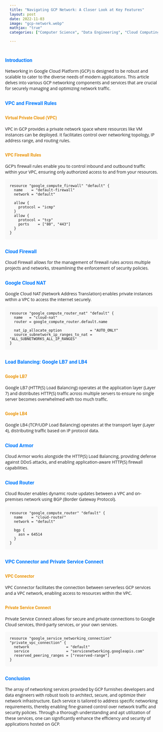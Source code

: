 ```yaml
---
title: "Navigating GCP Network: A Closer Look at Key Features"
layout: post
date: 2022-11-03
image: "gcp-network.webp"
mathjax: "true"
categories: ["Computer Science", "Data Engineering", "Cloud Computing"]

---
```


<style>
  @import url('https://fonts.googleapis.com/css2?family=Roboto:wght@300&display=swap');
  
  body {
      font-family: 'Open Sans', sans-serif;
  }

  h1 {
    font-family: 'Roboto', sans-serif;
    color: #007bff;
    margin-top: 30px;
  }

  h3 {
    font-family: 'Roboto', sans-serif;
    color: #007bff;
    margin-top: 30px;
  }

  h4 {
    font-family: 'Roboto', sans-serif;
    color: #EA950B;
    margin-top: 30px;
  }

  pre {
    background-color: #f9f9f9;
    padding: 15px;
    border-radius: 5px;
  }
</style>


### Introduction
Networking in Google Cloud Platform (GCP) is designed to be robust and scalable to cater to the diverse needs of modern applications. This article delves into various GCP networking components and services that are crucial for securely managing and optimizing network traffic.

### VPC and Firewall Rules
#### Virtual Private Cloud (VPC)
VPC in GCP provides a private network space where resources like VM instances can be deployed. It facilitates control over networking topology, IP address range, and routing rules.

#### VPC Firewall Rules
GCP’s firewall rules enable you to control inbound and outbound traffic within your VPC, ensuring only authorized access to and from your resources.

```hcl
resource "google_compute_firewall" "default" {
  name    = "default-firewall"
  network = "default"

  allow {
    protocol = "icmp"
  }
  allow {
    protocol = "tcp"
    ports    = ["80", "443"]
  }
}
```

### Cloud Firewall
Cloud Firewall allows for the management of firewall rules across multiple projects and networks, streamlining the enforcement of security policies.

### Google Cloud NAT
Google Cloud NAT (Network Address Translation) enables private instances within a VPC to access the internet securely.

```hcl
resource "google_compute_router_nat" "default" {
  name   = "cloud-nat"
  router = google_compute_router.default.name

  nat_ip_allocate_option             = "AUTO_ONLY"
  source_subnetwork_ip_ranges_to_nat = "ALL_SUBNETWORKS_ALL_IP_RANGES"
}
```

### Load Balancing: Google LB7 and LB4
#### Google LB7
Google LB7 (HTTP(S) Load Balancing) operates at the application layer (Layer 7) and distributes HTTP(S) traffic across multiple servers to ensure no single server becomes overwhelmed with too much traffic.

#### Google LB4
Google LB4 (TCP/UDP Load Balancing) operates at the transport layer (Layer 4), distributing traffic based on IP protocol data.

### Cloud Armor
Cloud Armor works alongside the HTTP(S) Load Balancing, providing defense against DDoS attacks, and enabling application-aware HTTP(S) firewall capabilities.

### Cloud Router
Cloud Router enables dynamic route updates between a VPC and on-premises network using BGP (Border Gateway Protocol).

```hcl
resource "google_compute_router" "default" {
  name    = "cloud-router"
  network = "default"

  bgp {
    asn = 64514
  }
}
```

### VPC Connector and Private Service Connect
#### VPC Connector
VPC Connector facilitates the connection between serverless GCP services and a VPC network, enabling access to resources within the VPC.

#### Private Service Connect
Private Service Connect allows for secure and private connections to Google Cloud services, third-party services, or your own services.

```hcl
resource "google_service_networking_connection" "private_vpc_connection" {
  network                 = "default"
  service                 = "servicenetworking.googleapis.com"
  reserved_peering_ranges = ["reserved-range"]
}
```

### Conclusion
The array of networking services provided by GCP furnishes developers and data engineers with robust tools to architect, secure, and optimize their network infrastructure. Each service is tailored to address specific networking requirements, thereby enabling fine-grained control over network traffic and security policies. Through a thorough understanding and apt utilization of these services, one can significantly enhance the efficiency and security of applications hosted on GCP.